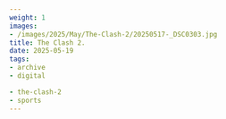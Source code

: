 ```yaml
---
weight: 1
images:
- /images/2025/May/The-Clash-2/20250517-_DSC0303.jpg
title: The Clash 2.
date: 2025-05-19
tags:
- archive
- digital

- the-clash-2
- sports
---
```


